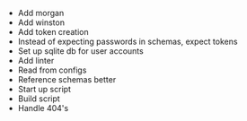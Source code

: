 - Add morgan 
- Add winston
- Add token creation
- Instead of expecting passwords in schemas, expect tokens
- Set up sqlite db for user accounts
- Add linter
- Read from configs
- Reference schemas better
- Start up script
- Build script 
- Handle 404's
